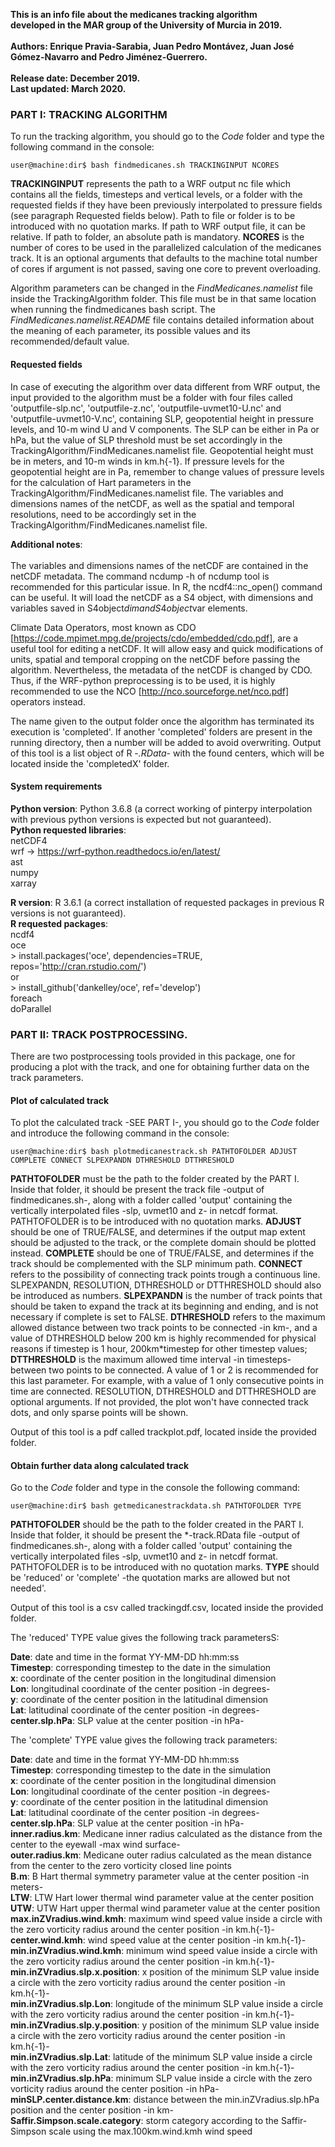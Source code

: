 **This is an info file about the medicanes tracking algorithm <br>
developed in the MAR group of the University of Murcia in 2019. <br>
<br>
Authors: Enrique Pravia-Sarabia, Juan Pedro Montávez, Juan José Gómez-Navarro and Pedro Jiménez-Guerrero. <br>
<br>
Release date: December 2019. <br>
Last updated: March 2020.** <br>

### PART I: TRACKING ALGORITHM

To run the tracking algorithm, you should go to the *Code* folder and type the following command in the console:

```console
user@machine:dir$ bash findmedicanes.sh TRACKINGINPUT NCORES 
```

**TRACKINGINPUT** represents the path to a WRF output nc file which contains all the fields, timesteps and vertical levels, or a folder with the requested fields if they have been previously interpolated to pressure fields (see paragraph Requested fields below). Path to file or folder is to be introduced with no quotation marks. If path to WRF output file, it can be relative. If path to folder, an absolute path is mandatory. **NCORES** is the number of cores to be used in the parallelized calculation of the medicanes track. It is an optional arguments that defaults to the machine total number of cores if argument is not passed, saving one core to prevent overloading. 

Algorithm parameters can be changed in the *FindMedicanes.namelist* file inside the TrackingAlgorithm folder. This file must be in that same location when running the findmedicanes bash script. The *FindMedicanes.namelist.README* file contains detailed information about the meaning of each parameter, its possible values and its recommended/default value. 

#### Requested fields
In case of executing the algorithm over data different from WRF output, the input provided to the algorithm must be a folder  with four files called 'outputfile-slp.nc', 'outputfile-z.nc', 'outputfile-uvmet10-U.nc' and 'outputfile-uvmet10-V.nc', containing SLP, geopotential height in pressure levels, and 10-m wind U and V components. The SLP can be either in Pa or hPa, but the value of SLP threshold must be set accordingly in the TrackingAlgorithm/FindMedicanes.namelist file. Geopotential height must be in meters, and 10-m winds in km.h{-1}. If pressure levels for the geopotential height are in Pa, remember to change values of pressure levels for the calculation of Hart parameters in the TrackingAlgorithm/FindMedicanes.namelist file. The variables and dimensions names of the netCDF, as well as the spatial and temporal resolutions, need to be accordingly set in the TrackingAlgorithm/FindMedicanes.namelist file. 

**Additional notes**: <br>
<br>
The variables and dimensions names of the netCDF are contained in the netCDF metadata. The command ncdump -h of ncdump tool is recommended for this particular issue. In R, the ncdf4::nc_open() command can be useful. It will load the netCDF as a S4 object, with dimensions and variables saved in S4object$dim and S4object$var elements. 

Climate Data Operators, most known as CDO [https://code.mpimet.mpg.de/projects/cdo/embedded/cdo.pdf], are a useful tool for editing a netCDF. It will allow easy and quick modifications of units, spatial and temporal cropping on the netCDF before passing the algorithm. Nevertheless, the metadata of the netCDF is changed by CDO. Thus, if the WRF-python preprocessing is to be used, it is highly recommended to use the NCO [http://nco.sourceforge.net/nco.pdf] operators instead. 

The name given to the output folder once the algorithm has terminated its execution is 'completed'. If another 'completed' folders are present in the running directory, then a number will be added to avoid overwriting. Output of this tool is a list object of R -*.RData*- with the found centers, which will be located inside the 'completedX' folder. 

#### System requirements

**Python version**: Python 3.6.8 (a correct working of pinterpy interpolation with previous python versions is expected but not guaranteed). <br>
**Python requested libraries**: <br>
   netCDF4 <br>
   wrf -> https://wrf-python.readthedocs.io/en/latest/ <br>
   ast <br>
   numpy <br>
   xarray <br>

**R version**: R 3.6.1 (a correct installation of requested packages in previous R versions is not guaranteed). <br>
**R requested packages**: <br>
   ncdf4 <br>
   oce <br>
     > install.packages('oce', dependencies=TRUE, repos='http://cran.rstudio.com/') <br>
       or <br>
     > install_github('dankelley/oce', ref='develop') <br>
   foreach <br>
   doParallel <br>


### PART II: TRACK POSTPROCESSING.

There are two postprocessing tools provided in this package, one for producing a plot with the track, and one for obtaining further data on the track parameters.

#### Plot of calculated track

To plot the calculated track -SEE PART I-, you should go to the *Code* folder and introduce the following command in the console:

```console
user@machine:dir$ bash plotmedicanestrack.sh PATHTOFOLDER ADJUST COMPLETE CONNECT SLPEXPANDN DTHRESHOLD DTTHRESHOLD
```

**PATHTOFOLDER** must be the path to the folder created by the PART I. Inside that folder, it should be present the track file -output of findmedicanes.sh-, along with a folder called 'output' containing the vertically interpolated files -slp, uvmet10 and z- in netcdf format. PATHTOFOLDER is to be introduced with no quotation marks. **ADJUST** should be one of TRUE/FALSE, and determines if the output map extent should be adjusted to the track, or the complete domain should be plotted instead. **COMPLETE** should be one of TRUE/FALSE, and determines if the track should be complemented with the SLP minimum path. **CONNECT** refers to the possibility of connecting track points trough a continuous line. SLPEXPANDN, RESOLUTION, DTHRESHOLD or DTTHRESHOLD should also be introduced as numbers. **SLPEXPANDN** is the number of track points that should be taken to expand the track at its beginning and ending, and is not necessary if complete is set to FALSE. **DTHRESHOLD** refers to the maximum allowed distance between two track points to be connected -in km-, and a value of DTHRESHOLD below 200 km is highly recommended for physical reasons if timestep is 1 hour, 200km*timestep for other timestep values; **DTTHRESHOLD** is the maximum allowed time interval -in timesteps- between two points to be connected. A value of 1 or 2 is recommended for this last parameter. For example, with a value of 1 only consecutive points in time are connected. RESOLUTION, DTHRESHOLD and DTTHRESHOLD are optional arguments. If not provided, the plot won't have connected track dots, and only sparse points will be shown.   

Output of this tool is a pdf called trackplot.pdf, located inside the provided folder. 

#### Obtain further data along calculated track

Go to the *Code* folder and type in the console the following command:

```console
user@machine:dir$ bash getmedicanestrackdata.sh PATHTOFOLDER TYPE
```

**PATHTOFOLDER** should be the path to the folder created in the PART I. Inside that folder, it should be present the *-track.RData file -output of findmedicanes.sh-, along with a folder called 'output' containing the vertically interpolated files -slp, uvmet10 and z- in netcdf format. PATHTOFOLDER is to be introduced with no quotation marks. **TYPE** should be 'reduced' or 'complete' -the quotation marks are allowed but not needed'. 

Output of this tool is a csv called trackingdf.csv, located inside the provided folder.

The 'reduced' TYPE value gives the following track parametersS:

**Date**:                              date and time in the format YY-MM-DD hh:mm:ss <br>
**Timestep**:                          corresponding timestep to the date in the simulation <br>
**x**:                                 coordinate of the center position in the longitudinal dimension <br>
**Lon**:                               longitudinal coordinate of the center position -in degrees- <br>
**y**:                                 coordinate of the center position in the latitudinal dimension <br>
**Lat**:                               latitudinal coordinate of the center position -in degrees- <br>
**center.slp.hPa**:                    SLP value at the center position -in hPa- <br>

The 'complete' TYPE value gives the following track parameters:

**Date**:                              date and time in the format YY-MM-DD hh:mm:ss <br>
**Timestep**:                          corresponding timestep to the date in the simulation <br>
**x**:                                 coordinate of the center position in the longitudinal dimension <br>
**Lon**:                               longitudinal coordinate of the center position -in degrees- <br>
**y**:                                 coordinate of the center position in the latitudinal dimension <br>
**Lat**:                               latitudinal coordinate of the center position -in degrees- <br>
**center.slp.hPa**:                    SLP value at the center position -in hPa- <br>
**inner.radius.km**:                   Medicane inner radius calculated as the distance from the center to the eyewall -max wind surface- <br>
**outer.radius.km**:                   Medicane outer radius calculated as the mean distance from the center to the zero vorticity closed line points <br>
**B.m**:                               B Hart thermal symmetry parameter value at the center position -in meters- <br>
**LTW**:                               LTW Hart lower thermal wind parameter value at the center position <br>
**UTW**:                               UTW Hart upper thermal wind parameter value at the center position <br>
**max.inZVradius.wind.kmh**:           maximum wind speed value inside a circle with the zero vorticity radius around the center position -in km.h{-1}- <br>
**center.wind.kmh**:                   wind speed value at the center position -in km.h{-1}- <br>
**min.inZVradius.wind.kmh**:           minimum wind speed value inside a circle with the zero vorticity radius around the center position -in km.h{-1}- <br>
**min.inZVradius.slp.x.position**:     x position of the minimum SLP value inside a circle with the zero vorticity radius around the center position -in km.h{-1}- <br>
**min.inZVradius.slp.Lon**:            longitude of the minimum SLP value inside a circle with the zero vorticity radius around the center position -in km.h{-1}- <br>
**min.inZVradius.slp.y.position**:     y position of the minimum SLP value inside a circle with the zero vorticity radius around the center position -in km.h{-1}- <br>
**min.inZVradius.slp.Lat**:            latitude of the minimum SLP value inside a circle with the zero vorticity radius around the center position -in km.h{-1}- <br>
**min.inZVradius.slp.hPa**:            minimum SLP value inside a circle with the zero vorticity radius around the center position -in hPa- <br>
**minSLP.center.distance.km**:         distance between the min.inZVradius.slp.hPa position and the center position -in km- <br>
**Saffir.Simpson.scale.category**:     storm category according to the Saffir-Simpson scale using the max.100km.wind.kmh wind speed




